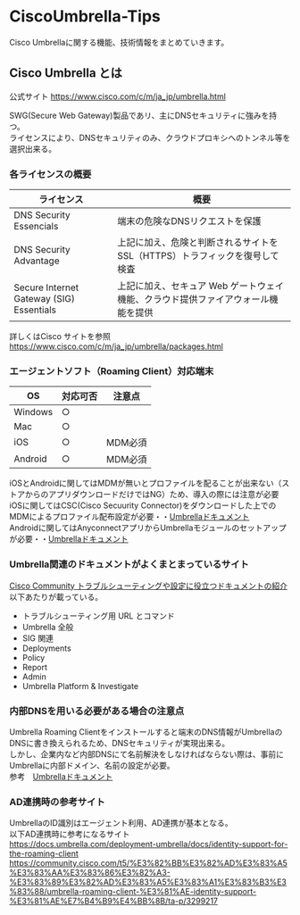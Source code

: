 # CiscoUmbrella-Tips
Cisco Umbrellaに関する機能、技術情報をまとめていきます。

## Cisco Umbrella とは

公式サイト  https://www.cisco.com/c/m/ja_jp/umbrella.html

SWG(Secure Web Gateway)製品であリ、主にDNSセキュリティに強みを持つ。  
ライセンスにより、DNSセキュリティのみ、クラウドプロキシへのトンネル等を選択出来る。

### 各ライセンスの概要

| ライセンス  | 概要  |  
| --------  | -------  |  
| DNS Security Essencials  | 端末の危険なDNSリクエストを保護  |
| DNS Security Advantage  | 上記に加え、危険と判断されるサイトをSSL（HTTPS）トラフィックを復号して検査  |
| Secure Internet Gateway (SIG) Essentials  | 上記に加え、セキュア Web ゲートウェイ機能、クラウド提供ファイアウォール機能を提供  |

詳しくはCisco サイトを参照　https://www.cisco.com/c/m/ja_jp/umbrella/packages.html

### エージェントソフト（Roaming Client）対応端末

| OS | 対応可否 | 注意点 |
| ------------- | ------------- | ------------- |
| Windows  | ○  |  |
| Mac  | ○  |  |
| iOS  | ○  | MDM必須  |
| Android  | ○  | MDM必須  |

iOSとAndroidに関してはMDMが無いとプロファイルを配ることが出来ない（ストアからのアプリダウンロードだけではNG）ため、導入の際には注意が必要  
iOSに関してはCSC(Cisco Secuurity Connector)をダウンロードした上でのMDMによるプロファイル配布設定が必要・・[Umbrellaドキュメント](https://docs.umbrella.com/deployment-umbrella/docs/cisco-security-connectorumbrella-%E3%82%BB%E3%83%83%E3%83%88%E3%82%A2%E3%83%83%E3%83%97-%E3%82%AC%E3%82%A4%E3%83%89)  
Androidに関してはAnyconnectアプリからUmbrellaモジュールのセットアップが必要・・[Umbrellaドキュメント](https://docs.umbrella.com/deployment-umbrella/docs/umbrella-module-for-anyconnect-android-os)  

### Umbrella関連のドキュメントがよくまとまっているサイト

[Cisco Community トラブルシューティングや設定に役立つドキュメントの紹介](https://community.cisco.com/t5/%E3%82%BB%E3%82%AD%E3%83%A5%E3%83%AA%E3%83%86%E3%82%A3-%E3%83%89%E3%82%AD%E3%83%A5%E3%83%A1%E3%83%B3%E3%83%88/umbrella-%E3%83%88%E3%83%A9%E3%83%96%E3%83%AB%E3%82%B7%E3%83%A5%E3%83%BC%E3%83%86%E3%82%A3%E3%83%B3%E3%82%B0/ta-p/3792680#toc-hId--2142430532)  
以下あたりが載っている。
+ トラブルシューティング用 URL とコマンド
+ Umbrella 全般
+ SIG 関連
+ Deployments
+ Policy
+ Report
+ Admin
+ Umbrella Platform & Investigate

### 内部DNSを用いる必要がある場合の注意点

Umbrella Roaming Clientをインストールすると端末のDNS情報がUmbrellaのDNSに書き換えられるため、DNSセキュリティが実現出来る。  
しかし、企業内など内部DNSにて名前解決をしなければならない際は、事前にUmbrellaに内部ドメイン、名前の設定が必要。  
参考　[Umbrellaドキュメント](https://docs.umbrella.com/deployment-umbrella/docs/%E4%BB%98%E9%8C%B2-d%E5%86%85%E9%83%A8%E3%83%89%E3%83%A1%E3%82%A4%E3%83%B3)

### AD連携時の参考サイト

UmbrellaのID識別はエージェント利用、AD連携が基本となる。  
以下AD連携時に参考になるサイト  
https://docs.umbrella.com/deployment-umbrella/docs/identity-support-for-the-roaming-client  
https://community.cisco.com/t5/%E3%82%BB%E3%82%AD%E3%83%A5%E3%83%AA%E3%83%86%E3%82%A3-%E3%83%89%E3%82%AD%E3%83%A5%E3%83%A1%E3%83%B3%E3%83%88/umbrella-roaming-client-%E3%81%AE-identity-support-%E3%81%AE%E7%B4%B9%E4%BB%8B/ta-p/3299217
